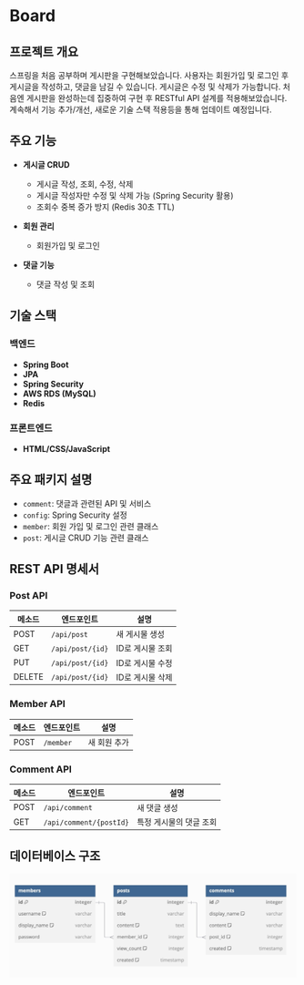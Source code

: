 # Board

## 프로젝트 개요
스프링을 처음 공부하며 게시판을 구현해보았습니다. 사용자는 회원가입 및 로그인 후 게시글을 작성하고, 댓글을 남길 수 있습니다. 게시글은 수정 및 삭제가 가능합니다.
처음엔 게시판을 완성하는데 집중하여 구현 후 RESTful API 설계를 적용해보았습니다. 계속해서 기능 추가/개선, 새로운 기술 스택 적용등을 통해 업데이트 예정입니다.

## 주요 기능
- **게시글 CRUD**
    - 게시글 작성, 조회, 수정, 삭제
    - 게시글 작성자만 수정 및 삭제 가능 (Spring Security 활용)
    - 조회수 중복 증가 방지 (Redis 30초 TTL)

- **회원 관리**
    - 회원가입 및 로그인

- **댓글 기능**
    - 댓글 작성 및 조회

## 기술 스택

### 백엔드
- **Spring Boot**
- **JPA**
- **Spring Security**
- **AWS RDS (MySQL)**
- **Redis**

### 프론트엔드
- **HTML/CSS/JavaScript**


## 주요 패키지 설명
- `comment`: 댓글과 관련된 API 및 서비스
- `config`: Spring Security 설정
- `member`: 회원 가입 및 로그인 관련 클래스
- `post`: 게시글 CRUD 기능 관련 클래스

## REST API 명세서

### Post API
| 메소드 | 엔드포인트 | 설명 |
| --- | --- | --- |
| POST | `/api/post` | 새 게시물 생성 |
| GET | `/api/post/{id}` | ID로 게시물 조회 |
| PUT | `/api/post/{id}` | ID로 게시물 수정 |
| DELETE | `/api/post/{id}` | ID로 게시물 삭제 |

### Member API
| 메소드 | 엔드포인트 | 설명 |
| --- | --- | --- |
| POST | `/member` | 새 회원 추가 |

### Comment API
| 메소드 | 엔드포인트 | 설명 |
| --- | --- | --- |
| POST | `/api/comment` | 새 댓글 생성 |
| GET | `/api/comment/{postId}` | 특정 게시물의 댓글 조회 |

## 데이터베이스 구조

![](src/main/resources/static/images/DB.jpg)


